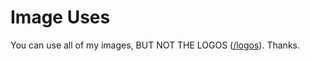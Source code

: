 # Image Uses

You can use all of my images, BUT NOT THE LOGOS (<a href='https://github.com/HumanoidsYoutube/humanoidsyoutube.github.io/logos'>/logos</a>). Thanks.
